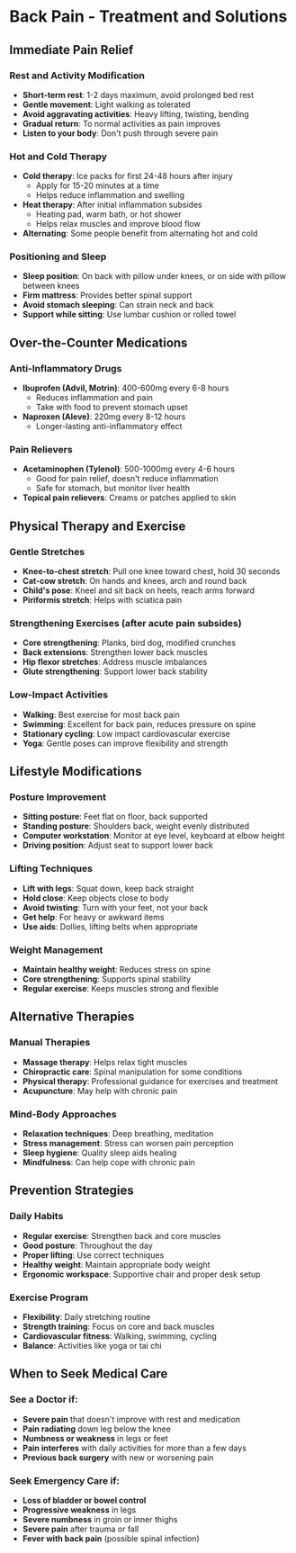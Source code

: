 # Back Pain - Treatment and Solutions

## Immediate Pain Relief

### Rest and Activity Modification
- **Short-term rest**: 1-2 days maximum, avoid prolonged bed rest
- **Gentle movement**: Light walking as tolerated
- **Avoid aggravating activities**: Heavy lifting, twisting, bending
- **Gradual return**: To normal activities as pain improves
- **Listen to your body**: Don't push through severe pain

### Hot and Cold Therapy
- **Cold therapy**: Ice packs for first 24-48 hours after injury
  - Apply for 15-20 minutes at a time
  - Helps reduce inflammation and swelling
- **Heat therapy**: After initial inflammation subsides
  - Heating pad, warm bath, or hot shower
  - Helps relax muscles and improve blood flow
- **Alternating**: Some people benefit from alternating hot and cold

### Positioning and Sleep
- **Sleep position**: On back with pillow under knees, or on side with pillow between knees
- **Firm mattress**: Provides better spinal support
- **Avoid stomach sleeping**: Can strain neck and back
- **Support while sitting**: Use lumbar cushion or rolled towel

## Over-the-Counter Medications

### Anti-Inflammatory Drugs
- **Ibuprofen (Advil, Motrin)**: 400-600mg every 6-8 hours
  - Reduces inflammation and pain
  - Take with food to prevent stomach upset
- **Naproxen (Aleve)**: 220mg every 8-12 hours
  - Longer-lasting anti-inflammatory effect

### Pain Relievers
- **Acetaminophen (Tylenol)**: 500-1000mg every 4-6 hours
  - Good for pain relief, doesn't reduce inflammation
  - Safe for stomach, but monitor liver health
- **Topical pain relievers**: Creams or patches applied to skin

## Physical Therapy and Exercise

### Gentle Stretches
- **Knee-to-chest stretch**: Pull one knee toward chest, hold 30 seconds
- **Cat-cow stretch**: On hands and knees, arch and round back
- **Child's pose**: Kneel and sit back on heels, reach arms forward
- **Piriformis stretch**: Helps with sciatica pain

### Strengthening Exercises (after acute pain subsides)
- **Core strengthening**: Planks, bird dog, modified crunches
- **Back extensions**: Strengthen lower back muscles
- **Hip flexor stretches**: Address muscle imbalances
- **Glute strengthening**: Support lower back stability

### Low-Impact Activities
- **Walking**: Best exercise for most back pain
- **Swimming**: Excellent for back pain, reduces pressure on spine
- **Stationary cycling**: Low impact cardiovascular exercise
- **Yoga**: Gentle poses can improve flexibility and strength

## Lifestyle Modifications

### Posture Improvement
- **Sitting posture**: Feet flat on floor, back supported
- **Standing posture**: Shoulders back, weight evenly distributed
- **Computer workstation**: Monitor at eye level, keyboard at elbow height
- **Driving position**: Adjust seat to support lower back

### Lifting Techniques
- **Lift with legs**: Squat down, keep back straight
- **Hold close**: Keep objects close to body
- **Avoid twisting**: Turn with your feet, not your back
- **Get help**: For heavy or awkward items
- **Use aids**: Dollies, lifting belts when appropriate

### Weight Management
- **Maintain healthy weight**: Reduces stress on spine
- **Core strengthening**: Supports spinal stability
- **Regular exercise**: Keeps muscles strong and flexible

## Alternative Therapies

### Manual Therapies
- **Massage therapy**: Helps relax tight muscles
- **Chiropractic care**: Spinal manipulation for some conditions
- **Physical therapy**: Professional guidance for exercises and treatment
- **Acupuncture**: May help with chronic pain

### Mind-Body Approaches
- **Relaxation techniques**: Deep breathing, meditation
- **Stress management**: Stress can worsen pain perception
- **Sleep hygiene**: Quality sleep aids healing
- **Mindfulness**: Can help cope with chronic pain

## Prevention Strategies

### Daily Habits
- **Regular exercise**: Strengthen back and core muscles
- **Good posture**: Throughout the day
- **Proper lifting**: Use correct techniques
- **Healthy weight**: Maintain appropriate body weight
- **Ergonomic workspace**: Supportive chair and proper desk setup

### Exercise Program
- **Flexibility**: Daily stretching routine
- **Strength training**: Focus on core and back muscles
- **Cardiovascular fitness**: Walking, swimming, cycling
- **Balance**: Activities like yoga or tai chi

## When to Seek Medical Care

### See a Doctor if:
- **Severe pain** that doesn't improve with rest and medication
- **Pain radiating** down leg below the knee
- **Numbness or weakness** in legs or feet
- **Pain interferes** with daily activities for more than a few days
- **Previous back surgery** with new or worsening pain

### Seek Emergency Care if:
- **Loss of bladder or bowel control**
- **Progressive weakness** in legs
- **Severe numbness** in groin or inner thighs
- **Severe pain** after trauma or fall
- **Fever with back pain** (possible spinal infection)
